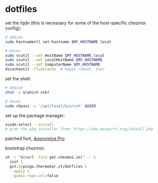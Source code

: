 # dotfiles

set the fqdn (this is necessary for some of the host-specific chezmoi config):

```bash
# debian
sudo hostnamectl set-hostname $MY_HOSTNAME.local

# macos
sudo scutil --set HostName $MY_HOSTNAME.local
sudo scutil --set LocalHostName $MY_HOSTNAME
sudo scutil --set ComputerName $MY_HOSTNAME
dscacheutil -flushcache  # maybe reboot, too?
```

set the shell:

```bash
# debian
chsh -s $(which zsh)

# macos
sudo chpass -s '/opt/local/bin/zsh' $USER
```

set up the package manager:

```bash
xcode-select --install
# grab the pkg installer from: https://www.macports.org/install.php
```

patched font, [Anonymice Pro](https://www.nerdfonts.com/font-downloads)

bootstrap chezmoi:

```bash
sh -c "$(curl -fsLS get.chezmoi.io)" -- \
  init \
  git://pingo.thermokar.st/dotfiles \
  --apply \
  --guess-repo-url=false
```
